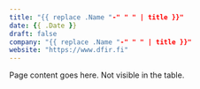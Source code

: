 ```yaml
---
title: "{{ replace .Name "-" " " | title }}"
date: {{ .Date }}
draft: false
company: "{{ replace .Name "-" " " | title }}"
website: "https://www.dfir.fi"
---
```


Page content goes here. Not visible in the table.